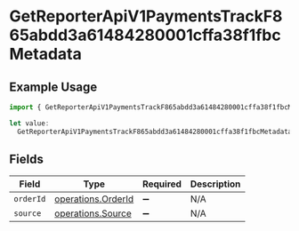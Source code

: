 # GetReporterApiV1PaymentsTrackF865abdd3a61484280001cffa38f1fbcMetadata

## Example Usage

```typescript
import { GetReporterApiV1PaymentsTrackF865abdd3a61484280001cffa38f1fbcMetadata } from "@dhaba/safepay-ts/models/operations";

let value:
  GetReporterApiV1PaymentsTrackF865abdd3a61484280001cffa38f1fbcMetadata = {};
```

## Fields

| Field                                                    | Type                                                     | Required                                                 | Description                                              |
| -------------------------------------------------------- | -------------------------------------------------------- | -------------------------------------------------------- | -------------------------------------------------------- |
| `orderId`                                                | [operations.OrderId](../../models/operations/orderid.md) | :heavy_minus_sign:                                       | N/A                                                      |
| `source`                                                 | [operations.Source](../../models/operations/source.md)   | :heavy_minus_sign:                                       | N/A                                                      |